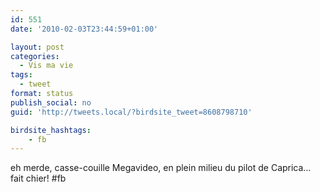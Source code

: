 ```yaml
---
id: 551
date: '2010-02-03T23:44:59+01:00'

layout: post
categories:
  - Vis ma vie
tags:
  - tweet
format: status
publish_social: no
guid: 'http://tweets.local/?birdsite_tweet=8608798710'

birdsite_hashtags:
    - fb
---
```


eh merde, casse-couille Megavideo, en plein milieu du pilot de Caprica… fait chier! #fb